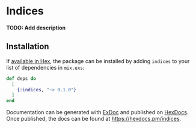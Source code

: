 # Indices

**TODO: Add description**

## Installation

If [available in Hex](https://hex.pm/docs/publish), the package can be installed
by adding `indices` to your list of dependencies in `mix.exs`:

```elixir
def deps do
  [
    {:indices, "~> 0.1.0"}
  ]
end
```

Documentation can be generated with [ExDoc](https://github.com/elixir-lang/ex_doc)
and published on [HexDocs](https://hexdocs.pm). Once published, the docs can
be found at <https://hexdocs.pm/indices>.

